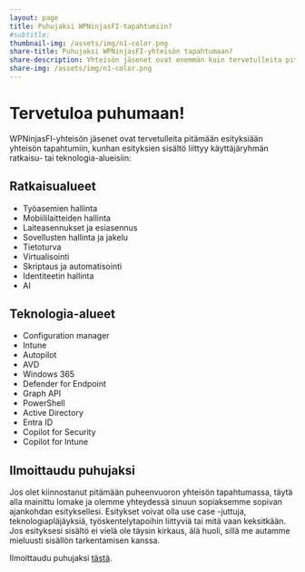 ```yaml
---
layout: page
title: Puhujaksi WPNinjasFI-tapahtumiin?
#subtitle: 
thumbnail-img: /assets/img/n1-color.png
share-title: Puhujaksi WPNinjasFI-yhteisön tapahtumaan?
share-description: Yhteisön jäsenet ovat enemmän kuin tervetulleita pitämään esityksiä tapahtumissamme. Ilmoittaudu rohkeasti mukaan!
share-img: /assets/img/n1-color.png
--- 
```

# Tervetuloa puhumaan!
WPNinjasFI-yhteisön jäsenet ovat tervetulleita pitämään esityksiään yhteisön tapahtumiin, kunhan esityksien sisältö liittyy käyttäjäryhmän ratkaisu- tai teknologia-alueisiin:

## Ratkaisualueet
- Työasemien hallinta
- Mobiililaitteiden hallinta
- Laiteasennukset ja esiasennus
- Sovellusten hallinta ja jakelu
- Tietoturva
- Virtualisointi
- Skriptaus ja automatisointi
- Identiteetin hallinta
- AI

## Teknologia-alueet
- Configuration manager
- Intune
- Autopilot
- AVD
- Windows 365
- Defender for Endpoint
- Graph API
- PowerShell
- Active Directory
- Entra ID
- Copilot for Security
- Copilot for Intune

## Ilmoittaudu puhujaksi
Jos olet kiinnostanut pitämään puheenvuoron yhteisön tapahtumassa, täytä alla mainittu lomake ja olemme yhteydessä sinuun sopiaksemme sopivan ajankohdan esityksellesi. Esitykset voivat olla use case -juttuja, teknologiapläjäyksiä, työskentelytapoihin liittyviä tai mitä vaan keksitkään. Jos esityksesi sisältö ei vielä ole täysin kirkaus, älä huoli, sillä me autamme mieluusti sisällön tarkentamisen kanssa.

Ilmoittaudu puhujaksi <a href="https://forms.office.com/e/RDTtKNdxz5" target="_blank">tästä</a>.
